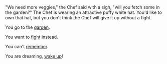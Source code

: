"We need more veggies," the Chef said with a sigh, "will you fetch some in the garden?"
The Chef is wearing an attractive puffy white hat.
You'd like to own that hat, but you don't think the Chef will give it up without a fight.

You go to the [garden](../garden/choose.md).

You want to [fight](../fight-out/fight-out.md) instead.

You can't [remember](../memories/memories.md).

You are dreaming, [wake up](../memories/ground-hog/wakeup.md)!